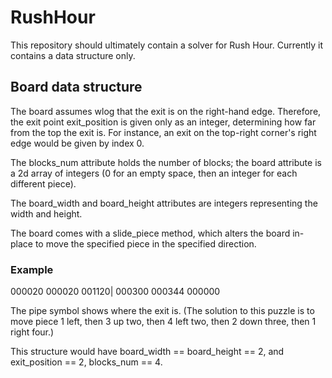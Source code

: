 # RushHour
This repository should ultimately contain a solver for Rush Hour. Currently it contains a data structure only.

## Board data structure
The board assumes wlog that the exit is on the right-hand edge. Therefore, the exit point exit_position is given only as an integer, determining how far from the top the exit is. For instance, an exit on the top-right corner's right edge would be given by index 0.

The blocks_num attribute holds the number of blocks; the board attribute is a 2d array of integers (0 for an empty space, then an integer for each different piece).

The board_width and board_height attributes are integers representing the width and height.

The board comes with a slide_piece method, which alters the board in-place to move the specified piece in the specified direction.

### Example
000020
000020
001120|
000300
000344
000000

The pipe symbol shows where the exit is. (The solution to this puzzle is to move piece 1 left, then 3 up two, then 4 left two, then 2 down three, then 1 right four.)

This structure would have board_width == board_height == 2, and exit_position == 2, blocks_num == 4.

[Rush Hour Wikipedia]: https://en.wikipedia.org/wiki/Rush_Hour_(board_game)